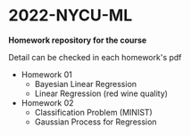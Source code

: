 # 2022-NYCU-ML

**Homework repository for the course**

Detail can be checked in each homework's pdf

* Homework 01
    * Bayesian Linear Regression
    * Linear Regression (red wine quality)
* Homework 02
    * Classification Problem (MINIST)
    * Gaussian Process for Regression
